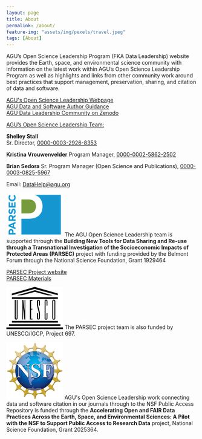 ```yaml
---
layout: page
title: About
permalink: /about/
feature-img: "assets/img/pexels/travel.jpeg"
tags: [About]
---
```


AGU’s Open Science Leadership Program (FKA Data Leadership) website provides the Earth, space, and environmental science community with information on the latest work within AGU’s Open Science Leadership Program as well as highlights and links from other community work around best practices that support management, preservation, sharing, and citation of data and software. 

[AGU's Open Science Leadership Webpage](https://www.agu.org/Learn-About-AGU/About-AGU/Data-Leadership)  
[AGU Data and Software Author Guidance](https://www.agu.org/Publish-with-AGU/Publish/Author-Resources/Data-and-Software-for-Authors)  
[AGU Data Leadership Community on Zenodo](https://zenodo.org/communities/agu-data-leadership)  

<u>AGU’s Open Science Leadership Team:</u>
  
**Shelley Stall**  
Sr. Director, [0000-0003-2926-8353](https://orcid.org/0000-0003-2926-8353)

**Kristina Vrouwenvelder**
Program Manager, [0000-0002-5862-2502](https://orcid.org/0000-0002-5862-2502)

**Brian Sedora**
Sr. Program Manager (Open Science and Publications), [0000-0003-0825-5967](https://orcid.org/0000-0003-0825-5967)
  
Email: [DataHelp@agu.org](mailto:DataHelp@agu.org) 
 

![PARSEC logo](/assets/img/about/parsec-logo-150pxWide.png "PARSEC logo") The AGU Open Science Leadership team is supported through the **Building New Tools for Data Sharing and Re-use through a Transnational Investigation of the Socioeconomic Impacts of Protected Areas (PARSEC)** project with funding provided by the Belmont Forum through the National Science Foundation, Grant 1929464   

[PARSEC Project website](http://parsecproject.org)  
[PARSEC Materials](https://zenodo.org/communities/parsec/)  

![UNESCO logo](/assets/img/about/808px-UNESCO_logo-150pxWide.png "UNESCO logo") The PARSEC project team is also funded by UNESCO/IGCP, Project 697. 
 
![NSF logo](/assets/img/about/NSF_4-Color_bitmap_Logo-150pxWide.png "NSF logo") AGU's Open Science Leadership work connecting data and software citation in our journals through to the NSF Public Access Repository is funded through the **Accelerating Open and FAIR Data Practices Across the Earth, Space, and Environmental Sciences: A Pilot with the NSF to Support Public Access to Research Data** project, National Science Foundation, Grant 2025364.

